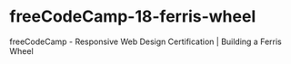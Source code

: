 # freeCodeCamp-18-ferris-wheel
 freeCodeCamp - Responsive Web Design Certification | Building a Ferris Wheel
